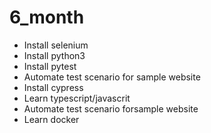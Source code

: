 # 6_month
* Install selenium
* Install python3
* Install pytest
* Automate test scenario for sample website
* Install cypress
* Learn typescript/javascrit
* Automate test scenario forsample website
* Learn docker

